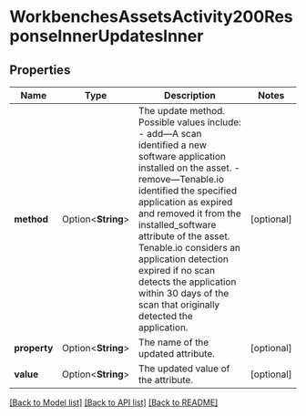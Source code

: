 # WorkbenchesAssetsActivity200ResponseInnerUpdatesInner

## Properties

Name | Type | Description | Notes
------------ | ------------- | ------------- | -------------
**method** | Option<**String**> | The update method. Possible values include:   - add—A scan identified a new software application installed on the asset.  - remove—Tenable.io identified the specified application as expired and removed it from the installed_software attribute of the asset. Tenable.io considers an application detection expired if no scan detects the application within 30 days of the scan that originally detected the application. | [optional]
**property** | Option<**String**> | The name of the updated attribute. | [optional]
**value** | Option<**String**> | The updated value of the attribute. | [optional]

[[Back to Model list]](../README.md#documentation-for-models) [[Back to API list]](../README.md#documentation-for-api-endpoints) [[Back to README]](../README.md)


